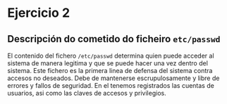 # Ejercicio 2

## Descripción do cometido do ficheiro ```etc/passwd```

El contenido del fichero ```/etc/passwd``` determina quien puede acceder al sistema de manera legitima y que se puede hacer una vez dentro del sistema. Este fichero es la primera linea de defensa del sistema contra accesos no deseados. Debe de mantenerse escrupulosamente y libre de errores y fallos de seguridad. En el tenemos registrados las cuentas de usuarios, asi como las claves de accesos y privilegios.